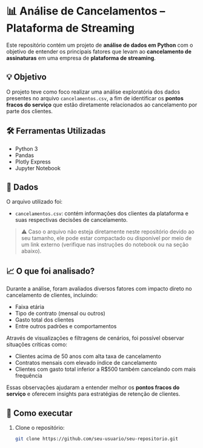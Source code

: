 # 📊 Análise de Cancelamentos – Plataforma de Streaming

Este repositório contém um projeto de **análise de dados em Python** com o objetivo de entender os principais fatores que levam ao **cancelamento de assinaturas** em uma empresa de **plataforma de streaming**.

## 💡 Objetivo

O projeto teve como foco realizar uma análise exploratória dos dados presentes no arquivo `cancelamentos.csv`, a fim de identificar os **pontos fracos do serviço** que estão diretamente relacionados ao cancelamento por parte dos clientes.

## 🛠️ Ferramentas Utilizadas

- Python 3
- Pandas
- Plotly Express
- Jupyter Notebook

## 📁 Dados

O arquivo utilizado foi:

- `cancelamentos.csv`: contém informações dos clientes da plataforma e suas respectivas decisões de cancelamento.

> ⚠️ Caso o arquivo não esteja diretamente neste repositório devido ao seu tamanho, ele pode estar compactado ou disponível por meio de um link externo (verifique nas instruções do notebook ou na seção abaixo).

## 📈 O que foi analisado?

Durante a análise, foram avaliados diversos fatores com impacto direto no cancelamento de clientes, incluindo:

- Faixa etária
- Tipo de contrato (mensal ou outros)
- Gasto total dos clientes
- Entre outros padrões e comportamentos

Através de visualizações e filtragens de cenários, foi possível observar situações críticas como:

- Clientes acima de 50 anos com alta taxa de cancelamento
- Contratos mensais com elevado índice de cancelamento
- Clientes com gasto total inferior a R$500 também cancelando com mais frequência

Essas observações ajudaram a entender melhor os **pontos fracos do serviço** e oferecem insights para estratégias de retenção de clientes.

## 🚀 Como executar

1. Clone o repositório:
   ```bash
   git clone https://github.com/seu-usuario/seu-repositorio.git
